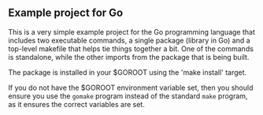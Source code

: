 ## Example project for Go

This is a very simple example project for the Go programming language that
includes two executable commands, a single package (library in Go) and a
top-level makefile that helps tie things together a bit. One of the commands is
standalone, while the other imports from the package that is being built.

The package is installed in your $GOROOT using the 'make install' target.

If you do not have the $GOROOT environment variable set, then you should ensure
you use the `gomake` program instead of the standard `make` program, as it
ensures the correct variables are set.
